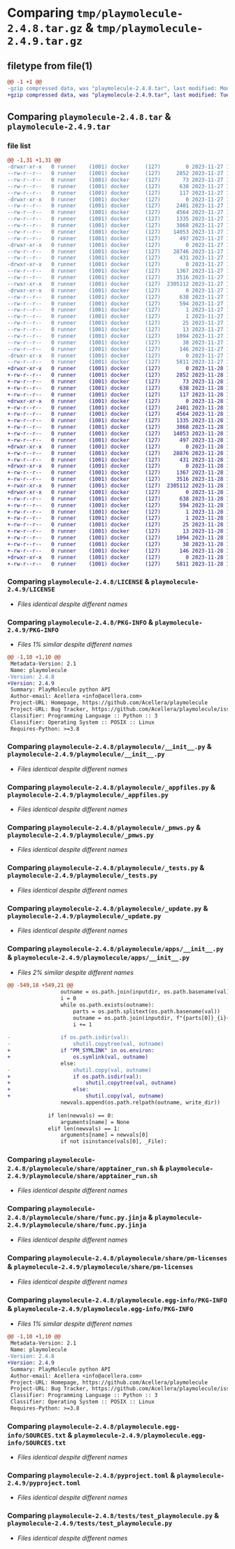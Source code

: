 # Comparing `tmp/playmolecule-2.4.8.tar.gz` & `tmp/playmolecule-2.4.9.tar.gz`

## filetype from file(1)

```diff
@@ -1 +1 @@
-gzip compressed data, was "playmolecule-2.4.8.tar", last modified: Mon Nov 27 12:01:20 2023, max compression
+gzip compressed data, was "playmolecule-2.4.9.tar", last modified: Tue Nov 28 14:48:34 2023, max compression
```

## Comparing `playmolecule-2.4.8.tar` & `playmolecule-2.4.9.tar`

### file list

```diff
@@ -1,31 +1,31 @@
-drwxr-xr-x   0 runner    (1001) docker     (127)        0 2023-11-27 12:01:20.239232 playmolecule-2.4.8/
--rw-r--r--   0 runner    (1001) docker     (127)     2852 2023-11-27 12:00:47.000000 playmolecule-2.4.8/LICENSE
--rw-r--r--   0 runner    (1001) docker     (127)       73 2023-11-27 12:00:47.000000 playmolecule-2.4.8/MANIFEST.in
--rw-r--r--   0 runner    (1001) docker     (127)      638 2023-11-27 12:01:20.239232 playmolecule-2.4.8/PKG-INFO
--rw-r--r--   0 runner    (1001) docker     (127)      117 2023-11-27 12:00:47.000000 playmolecule-2.4.8/README.md
-drwxr-xr-x   0 runner    (1001) docker     (127)        0 2023-11-27 12:01:20.239232 playmolecule-2.4.8/playmolecule/
--rw-r--r--   0 runner    (1001) docker     (127)     2401 2023-11-27 12:00:47.000000 playmolecule-2.4.8/playmolecule/__init__.py
--rw-r--r--   0 runner    (1001) docker     (127)     4564 2023-11-27 12:00:47.000000 playmolecule-2.4.8/playmolecule/_appfiles.py
--rw-r--r--   0 runner    (1001) docker     (127)     1335 2023-11-27 12:00:47.000000 playmolecule-2.4.8/playmolecule/_pmws.py
--rw-r--r--   0 runner    (1001) docker     (127)     3868 2023-11-27 12:00:47.000000 playmolecule-2.4.8/playmolecule/_tests.py
--rw-r--r--   0 runner    (1001) docker     (127)    14053 2023-11-27 12:00:47.000000 playmolecule-2.4.8/playmolecule/_update.py
--rw-r--r--   0 runner    (1001) docker     (127)      497 2023-11-27 12:01:20.239232 playmolecule-2.4.8/playmolecule/_version.py
-drwxr-xr-x   0 runner    (1001) docker     (127)        0 2023-11-27 12:01:20.235232 playmolecule-2.4.8/playmolecule/apps/
--rw-r--r--   0 runner    (1001) docker     (127)    28746 2023-11-27 12:00:47.000000 playmolecule-2.4.8/playmolecule/apps/__init__.py
--rw-r--r--   0 runner    (1001) docker     (127)      431 2023-11-27 12:00:47.000000 playmolecule-2.4.8/playmolecule/logging.ini
-drwxr-xr-x   0 runner    (1001) docker     (127)        0 2023-11-27 12:01:20.235232 playmolecule-2.4.8/playmolecule/share/
--rw-r--r--   0 runner    (1001) docker     (127)     1367 2023-11-27 12:00:47.000000 playmolecule-2.4.8/playmolecule/share/apptainer_run.sh
--rw-r--r--   0 runner    (1001) docker     (127)     3516 2023-11-27 12:00:47.000000 playmolecule-2.4.8/playmolecule/share/func.py.jinja
--rwxr-xr-x   0 runner    (1001) docker     (127)  2305112 2023-11-27 12:00:47.000000 playmolecule-2.4.8/playmolecule/share/pm-licenses
-drwxr-xr-x   0 runner    (1001) docker     (127)        0 2023-11-27 12:01:20.239232 playmolecule-2.4.8/playmolecule.egg-info/
--rw-r--r--   0 runner    (1001) docker     (127)      638 2023-11-27 12:01:20.000000 playmolecule-2.4.8/playmolecule.egg-info/PKG-INFO
--rw-r--r--   0 runner    (1001) docker     (127)      594 2023-11-27 12:01:20.000000 playmolecule-2.4.8/playmolecule.egg-info/SOURCES.txt
--rw-r--r--   0 runner    (1001) docker     (127)        1 2023-11-27 12:01:20.000000 playmolecule-2.4.8/playmolecule.egg-info/dependency_links.txt
--rw-r--r--   0 runner    (1001) docker     (127)        1 2023-11-27 12:01:19.000000 playmolecule-2.4.8/playmolecule.egg-info/not-zip-safe
--rw-r--r--   0 runner    (1001) docker     (127)       25 2023-11-27 12:01:20.000000 playmolecule-2.4.8/playmolecule.egg-info/requires.txt
--rw-r--r--   0 runner    (1001) docker     (127)       13 2023-11-27 12:01:20.000000 playmolecule-2.4.8/playmolecule.egg-info/top_level.txt
--rw-r--r--   0 runner    (1001) docker     (127)     1094 2023-11-27 12:00:47.000000 playmolecule-2.4.8/pyproject.toml
--rw-r--r--   0 runner    (1001) docker     (127)       38 2023-11-27 12:01:20.239232 playmolecule-2.4.8/setup.cfg
--rw-r--r--   0 runner    (1001) docker     (127)      146 2023-11-27 12:00:47.000000 playmolecule-2.4.8/setup.py
-drwxr-xr-x   0 runner    (1001) docker     (127)        0 2023-11-27 12:01:20.239232 playmolecule-2.4.8/tests/
--rw-r--r--   0 runner    (1001) docker     (127)     5811 2023-11-27 12:00:47.000000 playmolecule-2.4.8/tests/test_playmolecule.py
+drwxr-xr-x   0 runner    (1001) docker     (127)        0 2023-11-28 14:48:34.673039 playmolecule-2.4.9/
+-rw-r--r--   0 runner    (1001) docker     (127)     2852 2023-11-28 14:48:04.000000 playmolecule-2.4.9/LICENSE
+-rw-r--r--   0 runner    (1001) docker     (127)       73 2023-11-28 14:48:04.000000 playmolecule-2.4.9/MANIFEST.in
+-rw-r--r--   0 runner    (1001) docker     (127)      638 2023-11-28 14:48:34.673039 playmolecule-2.4.9/PKG-INFO
+-rw-r--r--   0 runner    (1001) docker     (127)      117 2023-11-28 14:48:04.000000 playmolecule-2.4.9/README.md
+drwxr-xr-x   0 runner    (1001) docker     (127)        0 2023-11-28 14:48:34.673039 playmolecule-2.4.9/playmolecule/
+-rw-r--r--   0 runner    (1001) docker     (127)     2401 2023-11-28 14:48:04.000000 playmolecule-2.4.9/playmolecule/__init__.py
+-rw-r--r--   0 runner    (1001) docker     (127)     4564 2023-11-28 14:48:04.000000 playmolecule-2.4.9/playmolecule/_appfiles.py
+-rw-r--r--   0 runner    (1001) docker     (127)     1335 2023-11-28 14:48:04.000000 playmolecule-2.4.9/playmolecule/_pmws.py
+-rw-r--r--   0 runner    (1001) docker     (127)     3868 2023-11-28 14:48:04.000000 playmolecule-2.4.9/playmolecule/_tests.py
+-rw-r--r--   0 runner    (1001) docker     (127)    14053 2023-11-28 14:48:04.000000 playmolecule-2.4.9/playmolecule/_update.py
+-rw-r--r--   0 runner    (1001) docker     (127)      497 2023-11-28 14:48:34.673039 playmolecule-2.4.9/playmolecule/_version.py
+drwxr-xr-x   0 runner    (1001) docker     (127)        0 2023-11-28 14:48:34.669039 playmolecule-2.4.9/playmolecule/apps/
+-rw-r--r--   0 runner    (1001) docker     (127)    28876 2023-11-28 14:48:04.000000 playmolecule-2.4.9/playmolecule/apps/__init__.py
+-rw-r--r--   0 runner    (1001) docker     (127)      431 2023-11-28 14:48:04.000000 playmolecule-2.4.9/playmolecule/logging.ini
+drwxr-xr-x   0 runner    (1001) docker     (127)        0 2023-11-28 14:48:34.669039 playmolecule-2.4.9/playmolecule/share/
+-rw-r--r--   0 runner    (1001) docker     (127)     1367 2023-11-28 14:48:04.000000 playmolecule-2.4.9/playmolecule/share/apptainer_run.sh
+-rw-r--r--   0 runner    (1001) docker     (127)     3516 2023-11-28 14:48:04.000000 playmolecule-2.4.9/playmolecule/share/func.py.jinja
+-rwxr-xr-x   0 runner    (1001) docker     (127)  2305112 2023-11-28 14:48:04.000000 playmolecule-2.4.9/playmolecule/share/pm-licenses
+drwxr-xr-x   0 runner    (1001) docker     (127)        0 2023-11-28 14:48:34.673039 playmolecule-2.4.9/playmolecule.egg-info/
+-rw-r--r--   0 runner    (1001) docker     (127)      638 2023-11-28 14:48:34.000000 playmolecule-2.4.9/playmolecule.egg-info/PKG-INFO
+-rw-r--r--   0 runner    (1001) docker     (127)      594 2023-11-28 14:48:34.000000 playmolecule-2.4.9/playmolecule.egg-info/SOURCES.txt
+-rw-r--r--   0 runner    (1001) docker     (127)        1 2023-11-28 14:48:34.000000 playmolecule-2.4.9/playmolecule.egg-info/dependency_links.txt
+-rw-r--r--   0 runner    (1001) docker     (127)        1 2023-11-28 14:48:34.000000 playmolecule-2.4.9/playmolecule.egg-info/not-zip-safe
+-rw-r--r--   0 runner    (1001) docker     (127)       25 2023-11-28 14:48:34.000000 playmolecule-2.4.9/playmolecule.egg-info/requires.txt
+-rw-r--r--   0 runner    (1001) docker     (127)       13 2023-11-28 14:48:34.000000 playmolecule-2.4.9/playmolecule.egg-info/top_level.txt
+-rw-r--r--   0 runner    (1001) docker     (127)     1094 2023-11-28 14:48:04.000000 playmolecule-2.4.9/pyproject.toml
+-rw-r--r--   0 runner    (1001) docker     (127)       38 2023-11-28 14:48:34.673039 playmolecule-2.4.9/setup.cfg
+-rw-r--r--   0 runner    (1001) docker     (127)      146 2023-11-28 14:48:04.000000 playmolecule-2.4.9/setup.py
+drwxr-xr-x   0 runner    (1001) docker     (127)        0 2023-11-28 14:48:34.673039 playmolecule-2.4.9/tests/
+-rw-r--r--   0 runner    (1001) docker     (127)     5811 2023-11-28 14:48:04.000000 playmolecule-2.4.9/tests/test_playmolecule.py
```

### Comparing `playmolecule-2.4.8/LICENSE` & `playmolecule-2.4.9/LICENSE`

 * *Files identical despite different names*

### Comparing `playmolecule-2.4.8/PKG-INFO` & `playmolecule-2.4.9/PKG-INFO`

 * *Files 1% similar despite different names*

```diff
@@ -1,10 +1,10 @@
 Metadata-Version: 2.1
 Name: playmolecule
-Version: 2.4.8
+Version: 2.4.9
 Summary: PlayMolecule python API
 Author-email: Acellera <info@acellera.com>
 Project-URL: Homepage, https://github.com/Acellera/playmolecule
 Project-URL: Bug Tracker, https://github.com/Acellera/playmolecule/issues
 Classifier: Programming Language :: Python :: 3
 Classifier: Operating System :: POSIX :: Linux
 Requires-Python: >=3.8
```

### Comparing `playmolecule-2.4.8/playmolecule/__init__.py` & `playmolecule-2.4.9/playmolecule/__init__.py`

 * *Files identical despite different names*

### Comparing `playmolecule-2.4.8/playmolecule/_appfiles.py` & `playmolecule-2.4.9/playmolecule/_appfiles.py`

 * *Files identical despite different names*

### Comparing `playmolecule-2.4.8/playmolecule/_pmws.py` & `playmolecule-2.4.9/playmolecule/_pmws.py`

 * *Files identical despite different names*

### Comparing `playmolecule-2.4.8/playmolecule/_tests.py` & `playmolecule-2.4.9/playmolecule/_tests.py`

 * *Files identical despite different names*

### Comparing `playmolecule-2.4.8/playmolecule/_update.py` & `playmolecule-2.4.9/playmolecule/_update.py`

 * *Files identical despite different names*

### Comparing `playmolecule-2.4.8/playmolecule/apps/__init__.py` & `playmolecule-2.4.9/playmolecule/apps/__init__.py`

 * *Files 2% similar despite different names*

```diff
@@ -549,18 +549,21 @@
                 outname = os.path.join(inputdir, os.path.basename(val))
                 i = 0
                 while os.path.exists(outname):
                     parts = os.path.splitext(os.path.basename(val))
                     outname = os.path.join(inputdir, f"{parts[0]}_{i}{parts[1]}")
                     i += 1
 
-                if os.path.isdir(val):
-                    shutil.copytree(val, outname)
+                if "PM_SYMLINK" in os.environ:
+                    os.symlink(val, outname)
                 else:
-                    shutil.copy(val, outname)
+                    if os.path.isdir(val):
+                        shutil.copytree(val, outname)
+                    else:
+                        shutil.copy(val, outname)
                 newvals.append(os.path.relpath(outname, write_dir))
 
             if len(newvals) == 0:
                 arguments[name] = None
             elif len(newvals) == 1:
                 arguments[name] = newvals[0]
                 if not isinstance(vals[0], _File):
```

### Comparing `playmolecule-2.4.8/playmolecule/share/apptainer_run.sh` & `playmolecule-2.4.9/playmolecule/share/apptainer_run.sh`

 * *Files identical despite different names*

### Comparing `playmolecule-2.4.8/playmolecule/share/func.py.jinja` & `playmolecule-2.4.9/playmolecule/share/func.py.jinja`

 * *Files identical despite different names*

### Comparing `playmolecule-2.4.8/playmolecule/share/pm-licenses` & `playmolecule-2.4.9/playmolecule/share/pm-licenses`

 * *Files identical despite different names*

### Comparing `playmolecule-2.4.8/playmolecule.egg-info/PKG-INFO` & `playmolecule-2.4.9/playmolecule.egg-info/PKG-INFO`

 * *Files 1% similar despite different names*

```diff
@@ -1,10 +1,10 @@
 Metadata-Version: 2.1
 Name: playmolecule
-Version: 2.4.8
+Version: 2.4.9
 Summary: PlayMolecule python API
 Author-email: Acellera <info@acellera.com>
 Project-URL: Homepage, https://github.com/Acellera/playmolecule
 Project-URL: Bug Tracker, https://github.com/Acellera/playmolecule/issues
 Classifier: Programming Language :: Python :: 3
 Classifier: Operating System :: POSIX :: Linux
 Requires-Python: >=3.8
```

### Comparing `playmolecule-2.4.8/playmolecule.egg-info/SOURCES.txt` & `playmolecule-2.4.9/playmolecule.egg-info/SOURCES.txt`

 * *Files identical despite different names*

### Comparing `playmolecule-2.4.8/pyproject.toml` & `playmolecule-2.4.9/pyproject.toml`

 * *Files identical despite different names*

### Comparing `playmolecule-2.4.8/tests/test_playmolecule.py` & `playmolecule-2.4.9/tests/test_playmolecule.py`

 * *Files identical despite different names*

